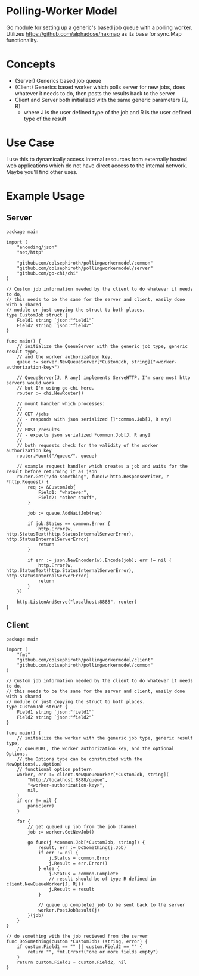 # Polling-Worker Model
Go module for setting up a generic's based job queue with a polling worker. Utilizes https://github.com/alphadose/haxmap as its base for sync.Map functionality.

# Concepts
- (Server) Generics based job queue
- (Client) Generics based worker which polls server for new jobs, does whatever it needs to do, then posts the results back to the server
- Client and Server both initialized with the same generic parameters [J, R]
	- where J is the user defined type of the job and R is the user defined type of the result

# Use Case
I use this to dynamically access internal resources from externally hosted web applications which do not have direct access to the internal network. Maybe you'll find other uses.

# Example Usage

## Server
```golang
package main

import (
	"encoding/json"
	"net/http"
	
	"github.com/colsephiroth/pollingworkermodel/common"
	"github.com/colsephiroth/pollingworkermodel/server"
	"github.com/go-chi/chi"
)

// Custom job information needed by the client to do whatever it needs to do,
// this needs to be the same for the server and client, easily done with a shared
// module or just copying the struct to both places.
type CustomJob struct {
	Field1 string `json:"field1"`
	Field2 string `json:"field2"`
}

func main() {
	// initialize the QueueServer with the generic job type, generic result type, 
	// and the worker authorization key.
	queue := server.NewQueueServer[*CustomJob, string]("<worker-authorization-key>")

	// QueueServer[J, R any] implements ServeHTTP, I'm sure most http servers would work 
	// but I'm using go-chi here.
	router := chi.NewRouter()

	// mount handler which processes:
	// 
	// GET /jobs
	// - responds with json serialized []*common.Job[J, R any]
	//
	// POST /results
	// - expects json serialized *common.Job[J, R any]
	//
	// both requests check for the validity of the worker authorization key
	router.Mount("/queue/", queue)

	// example request handler which creates a job and waits for the result before returning it as json
	router.Get("/do-something", func(w http.ResponseWriter, r *http.Request) {
		req := &CustomJob{
			Field1: "whatever",
			Field2: "other stuff",
		}

		job := queue.AddWaitJob(req)

		if job.Status == common.Error {
			http.Error(w, http.StatusText(http.StatusInternalServerError), http.StatusInternalServerError)
			return
		}

		if err := json.NewEncoder(w).Encode(job); err != nil {
			http.Error(w, http.StatusText(http.StatusInternalServerError), http.StatusInternalServerError)
			return
		}
	})

	http.ListenAndServe("localhost:8888", router)
}
```

## Client
```golang
package main

import (
	"fmt"
	"github.com/colsephiroth/pollingworkermodel/client"
	"github.com/colsephiroth/pollingworkermodel/common"
)

// Custom job information needed by the client to do whatever it needs to do,
// this needs to be the same for the server and client, easily done with a shared
// module or just copying the struct to both places.
type CustomJob struct {
	Field1 string `json:"field1"`
	Field2 string `json:"field2"`
}

func main() {
	// initialize the worker with the generic job type, generic result type,
	// queueURL, the worker authorization key, and the optional Options.
	// the Options type can be constructed with the NewOptions(...Option)
	// functional option pattern
	worker, err := client.NewQueueWorker[*CustomJob, string](
		"http://localhost:8888/queue",
		"<worker-authorization-key>",
		nil,
	)
	if err != nil {
		panic(err)
	}

	for {
		// get queued up job from the job channel
		job := worker.GetNewJob()
		
		go func(j *common.Job[*CustomJob, string]) {
			result, err := DoSomething(j.Job)
			if err != nil {
				j.Status = common.Error
				j.Result = err.Error()
			} else {
				j.Status = common.Complete
				// result should be of type R defined in client.NewQueueWorker[J, R]()
				j.Result = result
			}

			// queue up completed job to be sent back to the server
			worker.PostJobResult(j)
		}(job)
	}
}

// do something with the job recieved from the server
func DoSomething(custom *CustomJob) (string, error) {
	if custom.Field1 == "" || custom.Field2 == "" {
		return "", fmt.Errorf("one or more fields empty")
	}
	return custom.Field1 + custom.Field2, nil
}
```
